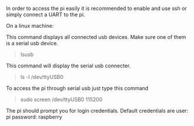 In order to access the pi easily it is recommended to enable and use ssh or simply connect a UART to the pi. 

On a linux machine:

This command displays all connected usb devices. Make sure one of them is a serial usb device.
> lsusb 

This command will display the serial usb connecter. 
> ls -l /dev/ttyUSB0

To access the pi through serial usb just type this command
> sudo screen /dev/ttyUSB0 115200 

The pi should prompt you for login credentials. 
Default credentials are
user: pi
password: raspberry
